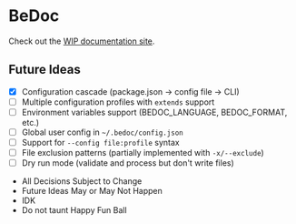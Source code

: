 # BeDoc

Check out the [WIP documentation site](https://gesslar.github.io/BeDoc/).

## Future Ideas

- [x] Configuration cascade (package.json -> config file -> CLI)
- [ ] Multiple configuration profiles with `extends` support
- [ ] Environment variables support (BEDOC_LANGUAGE, BEDOC_FORMAT, etc.)
- [ ] Global user config in `~/.bedoc/config.json`
- [ ] Support for `--config file:profile` syntax
- [ ] File exclusion patterns (partially implemented with `-x/--exclude`)
- [ ] Dry run mode (validate and process but don't write files)

* All Decisions Subject to Change
* Future Ideas May or May Not Happen
* IDK
* Do not taunt Happy Fun Ball
